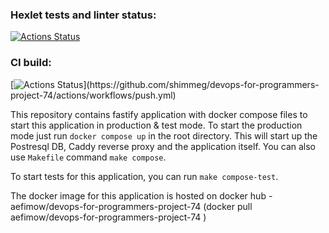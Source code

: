 ### Hexlet tests and linter status:
[![Actions Status](https://github.com/shimmeg/devops-for-programmers-project-74/workflows/hexlet-check/badge.svg)](https://github.com/shimmeg/devops-for-programmers-project-74/actions/workflows/hexlet-check.yml) 
### CI build:
[![Actions Status](https://github.com/shimmeg/devops-for-programmers-project-74/workflows/CI/badge.svg?)](https://github.com/shimmeg/devops-for-programmers-project-74/actions/workflows/push.yml)


This repository contains fastify application with docker compose files to start this application in production & test mode. 
To start the production mode just run `docker compose up` in the root directory. This will start up the Postresql DB, Caddy reverse proxy and the application itself.
You can also use `Makefile` command `make compose`.

To start tests for this application, you can run `make compose-test`.

The docker image for this application is hosted on docker hub - aefimow/devops-for-programmers-project-74 (docker pull aefimow/devops-for-programmers-project-74 )
